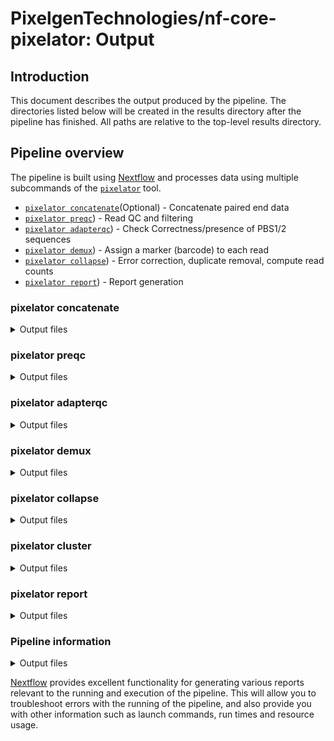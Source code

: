 # PixelgenTechnologies/nf-core-pixelator: Output

## Introduction

This document describes the output produced by the pipeline.
The directories listed below will be created in the results directory after the pipeline has finished. All paths are relative to the top-level results directory.

<!-- TODO nf-core: Write this documentation describing your workflow's output -->

## Pipeline overview

The pipeline is built using [Nextflow](https://www.nextflow.io/) and processes data using multiple subcommands of the [`pixelator`](https://gitlab.com/pixelgen-technologies/pixelator) tool.

- [`pixelator concatenate`](#pixelator-concatenate)(Optional) - Concatenate paired end data
- [`pixelator preqc`](#pixelator-preqc)) - Read QC and filtering
- [`pixelator adapterqc`](#pixelator-adapterqc)) - Check Correctness/presence of PBS1/2 sequences
- [`pixelator demux`](#pixelator-demux)) - Assign a marker (barcode) to each read
- [`pixelator collapse`](#pixelator-collapse)) - Error correction, duplicate removal, compute read counts
- [`pixelator report`](#pixelator-report)) - Report generation

### pixelator concatenate

<details markdown="1">
<summary>Output files</summary>

- `pixelator`
  - `concatenate`
    - `*merged.fastq.gz`: Concatenated R1 and R2 reads.
  - `/logs` - `*pixelator-concatenate.log`: Pixelator concatenate log output.
  </details>

### pixelator preqc

<details markdown="1">
<summary>Output files</summary>

- `pixelator`
  - `preqc`
    - `*processed.fastq.gz`: Processed reads.
    - `*failed.fastq.gz`: Discarded reads.
    - `*report.html`: Fastp html report.
    - `*report.json`: Fastp json report.
  - `/logs` - `*pixelator-preqc.log`: Pixelator preqc log output.
  </details>

### pixelator adapterqc

<details markdown="1">
<summary>Output files</summary>

- `pixelator`
  - `adapterqc`
    - `*processed.fastq.gz`: Processed reads.
    - `*failed.fastq.gz`: Discarded reads.
    - `*report.json`: Cutadapt json report.
  - `/logs` - `*pixelator-adapterqc.log`: Pixelator adapterqc log output.
  </details>

### pixelator demux

<details markdown="1">
<summary>Output files</summary>

- `pixelator`
  - `adapterqc`
    - `*processed-*-.fastq.gz`: Reads demultiplexed per antibody.
    - `*report.json`: Cutadapt json report.
  - `/logs` - `*pixelator-demultiplex.log`: Pixelator adapterqc log output.
  </details>

### pixelator collapse

<details markdown="1">
<summary>Output files</summary>

- `pixelator`
  - `adapterqc`
    - `*.collapse.csv`: Edge list matrix.
    - `*collapse.json`: Statistics.
  - `/logs` - `*pixelator-collapse.log`: Pixelator collapse log output.
  </details>

### pixelator cluster

<details markdown="1">
<summary>Output files</summary>

- `pixelator`
  - `<sample-name>`
    - `antibody_metrics.csv`:
    - `antibody_metrics_filtered.csv`:
    - `antibody_metrics_filtered.png`:
    - `antibody_metrics.png`:
    - `clusters_antibody.csv`:
    - `clusters_antibody_filtered.csv`:
    - `clusters_dist_filtered.png`:
    - `clusters_dist.png`:
    - `clusters_metrics.csv`:
    - `clusters_metrics_filtered.csv`:
    - `data_summary.png`:
    - `pixel_data.csv`:
    - `pixel_data_filtered.csv`:
    - `*.report.json`:
  - `/logs` - `*pixelator-cluster.log`: Pixelator cluster log output.
  </details>

### pixelator report

<details markdown="1">
<summary>Output files</summary>

- `pixelator`
  - `reports/report`
    - `antibody_counts.html`:
    - `clusters_dist.html`:
    - `report.html`:
    - `summary_stats.html`:
  - `/logs` - `*pixelator-report.log`: Pixelator report log output.
  </details>

### Pipeline information

<details markdown="1">
<summary>Output files</summary>

- `pipeline_info/`
  - Reports generated by Nextflow: `execution_report.html`, `execution_timeline.html`, `execution_trace.txt` and `pipeline_dag.dot`/`pipeline_dag.svg`.
  - Reports generated by the pipeline: `pipeline_report.html`, `pipeline_report.txt` and `software_versions.yml`. The `pipeline_report*` files will only be present if the `--email` / `--email_on_fail` parameter's are used when running the pipeline.
  - Reformatted samplesheet files used as input to the pipeline: `samplesheet.valid.csv`.

</details>

[Nextflow](https://www.nextflow.io/docs/latest/tracing.html) provides excellent functionality for generating various reports relevant to the running and execution of the pipeline. This will allow you to troubleshoot errors with the running of the pipeline, and also provide you with other information such as launch commands, run times and resource usage.
